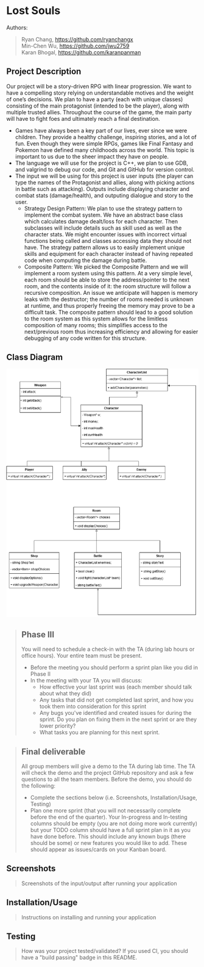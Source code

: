 # Lost Souls
 Authors: <br/>
 > Ryan Chang, https://github.com/ryanchangx <br/>
 > Min-Chen Wu, https://github.com/jwu2759 <br/>
 > Karan Bhogal, https://github.com/karanpanman
 
## Project Description
Our project will be a story-driven RPG with linear progression. We want to have a compelling story relying on understandable motives and the weight of one’s decisions. We plan to have a party (each with unique classes) consisting of the main protagonist (intended to be the player), along with multiple trusted allies. Throughout the course of the game, the main party will have to fight foes and ultimately reach a final destination.
* Games have always been a key part of our lives, ever since we were children. They provide a healthy challenge, inspiring stories, and a lot of fun. Even though they were simple RPGs, games like Final Fantasy and Pokemon have defined many childhoods across the world. This topic is important to us due to the sheer impact they have on people.
* The language we will use for the project is C++, we plan to use GDB, and valgrind to debug our code, and Git and GitHub for version control. 
* The input we will be using for this project is user inputs (the player can type the names of the Protagonist and allies, along with picking actions in battle such as attacking). Outputs include displaying character and combat stats (damage/health), and outputing dialogue and story to the user.
  * Strategy Design Pattern: We plan to use the strategy pattern to implement the combat system. We have an abstract base class which calculates damage dealt/loss for each character. Then subclasses will include details such as skill used as well as the character stats. We might encounter issues with incorrect virtual functions being called and classes accessing data they should not have. The strategy pattern allows us to easily implement unique skills and equipment for each character instead of having repeated code when computing the damage during battle. 
  * Composite Pattern: We picked the Composite Pattern and we will implement a room system using this pattern. At a very simple level, each room should be able to store the address/pointer to the next room, and the contents inside of it: the room structure will follow a recursive composition. An issue we anticipate will happen is memory leaks with the destructor; the number of rooms needed is unknown at runtime, and thus properly freeing the memory may prove to be a difficult task. The composite pattern should lead to a good solution to the room system as this system allows for the limitless composition of many rooms; this simplifies access to the next/previous room thus increasing efficiency and allowing for easier debugging of any code written for this structure. 
<!--
 > ## Phase II
 > In addition to completing the "Class Diagram" section below, you will need to 
 > * Set up your GitHub project board as a Kanban board for the project. It should have columns that map roughly to 
 >   * Backlog, TODO, In progress, In testing, Done
 >   * You can change these or add more if you'd like, but we should be able to identify at least these.
 > * There is no requirement for automation in the project board but feel free to explore those options.
 > * Create an "Epic" (note) for each feature and each design pattern and assign them to the appropriate team member. Place these in the `Backlog` column
 > * Complete your first *sprint planning* meeting to plan out the next 7 days of work.
 >   * Create smaller development tasks as issues and assign them to team members. Place these in the `Backlog` column.
 >   * These cards should represent roughly 7 days worth of development time for your team, taking you until your first meeting with the TA
-->
## Class Diagram
<!--
 > Include a class diagram(s) for each design pattern and a description of the diagram(s). Your class diagram(s) should include all the main classes you plan for the project. This should be in sufficient detail that another group could pick up the project this point and successfully complete it. Use proper OMT notation (as discussed in the course slides). You may combine multiple design patterns into one diagram if you'd like, but it needs to be clear which portion of the diagram represents which design pattern (either in the diagram or in the description). 
-->
![OMT Diagram](diagram_project.png)
 
 > ## Phase III
 > You will need to schedule a check-in with the TA (during lab hours or office hours). Your entire team must be present. 
 > * Before the meeting you should perform a sprint plan like you did in Phase II
 > * In the meeting with your TA you will discuss: 
 >   - How effective your last sprint was (each member should talk about what they did)
 >   - Any tasks that did not get completed last sprint, and how you took them into consideration for this sprint
 >   - Any bugs you've identified and created issues for during the sprint. Do you plan on fixing them in the next sprint or are they lower priority?
 >   - What tasks you are planning for this next sprint.

 > ## Final deliverable
 > All group members will give a demo to the TA during lab time. The TA will check the demo and the project GitHub repository and ask a few questions to all the team members. 
 > Before the demo, you should do the following:
 > * Complete the sections below (i.e. Screenshots, Installation/Usage, Testing)
 > * Plan one more sprint (that you will not necessarily complete before the end of the quarter). Your In-progress and In-testing columns should be empty (you are not doing more work currently) but your TODO column should have a full sprint plan in it as you have done before. This should include any known bugs (there should be some) or new features you would like to add. These should appear as issues/cards on your Kanban board. 
 
 ## Screenshots
 > Screenshots of the input/output after running your application
 ## Installation/Usage
 > Instructions on installing and running your application
 ## Testing
 > How was your project tested/validated? If you used CI, you should have a "build passing" badge in this README.
 
